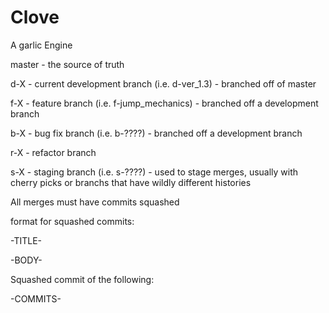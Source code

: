 # Clove
A garlic Engine

master - the source of truth

d-X - current development branch (i.e. d-ver_1.3) - branched off of master

f-X - feature branch (i.e. f-jump_mechanics) - branched off a development branch

b-X - bug fix branch (i.e. b-????) - branched off a development branch

r-X - refactor branch

s-X - staging branch (i.e. s-????) - used to stage merges, usually with cherry picks or branchs that have wildly different histories

All merges must have commits squashed




format for squashed commits:

-TITLE-
  
-BODY-
 
Squashed commit of the following:

-COMMITS-
